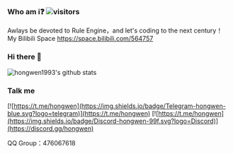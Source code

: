 ### Who am i❓ ![visitors](https://visitor-badge.laobi.icu/badge?page_id=hongwen.hongwen)

Awlays be devoted to Rule Engine，and let's coding to the next century！My Bilibili Space https://space.bilibili.com/564757

### Hi there 👋

![hongwen1993's github stats](https://github-readme-stats.vercel.app/api?username=hongwen1993&count_private=true&show_icons=true&line_height=33.7&hide=prs,contribs)

### Talk me 

[![https://t.me/hongwen](https://img.shields.io/badge/Telegram-hongwen-blue.svg?logo=telegram)](https://t.me/hongwen) 
[![https://t.me/hongwen](https://img.shields.io/badge/Discord-hongwen-99f.svg?logo=Discord)](https://discord.gg/hongwen)

QQ Group：476067618


